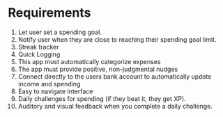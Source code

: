 # Requirements

1. Let user set a spending goal.
2. Notify user when they are close to reaching their spending goal limit.
3. Streak tracker
4. Quick Logging
5. This app must automatically categorize expenses
6. The app must provide positive, non-judgmental nudges
7. Connect directly to the users bank account to automatically update income and spending
8. Easy to navigate interface
9. Daily challenges for spending (if they beat it, they get XP).
10. Auditory and visual feedback when you complete a daily challenge.
